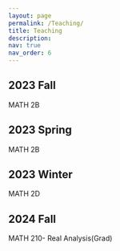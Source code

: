 ```yaml
---
layout: page
permalink: /Teaching/
title: Teaching
description:
nav: true
nav_order: 6
---
```


## 2023 Fall 
MATH 2B
## 2023 Spring
MATH 2B
## 2023 Winter
MATH 2D
## 2024 Fall
MATH 210- Real Analysis(Grad)
